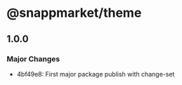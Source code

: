 # @snappmarket/theme

## 1.0.0
### Major Changes

- 4bf49e8: First major package publish with change-set
